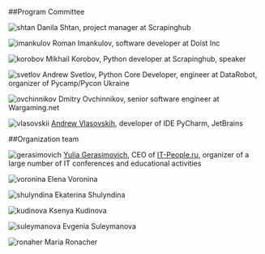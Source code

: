 ##Program Committee

![shtan](http://dropbucket.ru/pycon/shtan) Danila Shtan, project manager at Scrapinghub


![imankulov](http://dropbucket.ru/pyconru/imankulov) Roman Imankulov, software developer at Doist Inc


![korobov](http://dropbucket.ru/pyconru/korobov) Mikhail Korobov, Python developer at Scrapinghub, speaker


![svetlov](http://dropbucket.ru/pyconru/svetlov) Andrew Svetlov, Python Core Developer, engineer at DataRobot, organizer of Pycamp/Pycon Ukraine

![ovchinnikov](http://dropbucket.ru/ovchinnikov) Dmitry Ovchinnikov, senior software engineer at Wargaming.net 

![vlasovskii](http://dropbucket.ru/vlasovskii) [Andrew Vlasovskih](http://pirx.ru), developer of IDE PyCharm, JetBrains


##Organization team

![gerasimovich](http://dropbucket.ru/pycon/gerasimovich)  [Yulia Gerasimovich](http://www.linkedin.com/pub/yulia-gerasimovich/50/623/266), CEO of [IT-People.ru](http://it-people.ru/), organizer of a large number of IT conferences and educational activities

![voronina](http://dropbucket.ru/pycon/voronina) Elena Voronina

![shulyndina](http://dropbucket.ru/shulyndina) Ekaterina Shulyndina

![kudinova](http://dropbucket.ru/kudinova) Ksenya Kudinova

![suleymanova](http://dropbucket.ru/suleymanova) Evgenia Suleymanova 

![ronaher](http://dropbucket.ru/ronaher2) Maria Ronacher
